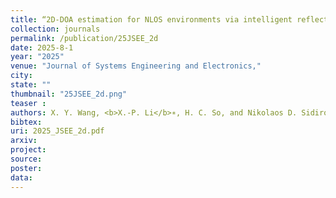 ```yaml
---
title: “2D-DOA estimation for NLOS environments via intelligent reflecting surface"
collection: journals
permalink: /publication/25JSEE_2d
date: 2025-8-1
year: "2025"
venue: "Journal of Systems Engineering and Electronics,"
city: 
state: ""
thumbnail: "25JSEE_2d.png"
teaser : 
authors: X. Y. Wang, <b>X.-P. Li</b>∗, H. C. So, and Nikolaos D. Sidiropoulos
bibtex: 
uri: 2025_JSEE_2d.pdf
arxiv: 
project: 
source: 
poster: 
data:
---
```


